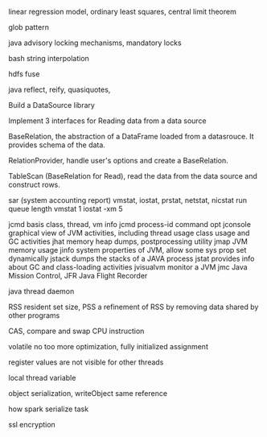 linear regression model, ordinary least squares, central limit theorem

glob pattern

java advisory locking mechanisms, mandatory locks

bash string interpolation

hdfs fuse

java reflect, reify, quasiquotes,

Build a DataSource library

Implement 3 interfaces for Reading data from a data source

 BaseRelation, the abstraction of a DataFrame loaded from a datasrouce. It 
 provides schema of the data.
 
 RelationProvider, handle user's options and create a BaseRelation.
 
 TableScan (BaseRelation for Read), read the data from the data source and 
 construct rows.

sar (system accounting report)
 vmstat, iostat, prstat, netstat, nicstat
 run queue length
 vmstat 1
 iostat -xm 5

jcmd basis class, thread, vm info
jcmd process-id command opt
jconsole graphical view of JVM activities, including thread usage class usage and GC activities
jhat memory heap dumps, postprocessing utility
jmap JVM memory usage
jinfo system properties of JVM, allow some sys prop set dynamically
jstack dumps the stacks of a JAVA process
jstat provides info about GC and class-loading activities
jvisualvm monitor a JVM
jmc Java Mission Control, JFR Java Flight Recorder

java thread daemon

RSS resident set size, PSS a refinement of RSS by removing data shared by other programs

CAS, compare and swap CPU instruction

volatile no too more optimization, fully initialized assignment

register values are not visible for other threads

local thread variable

object serialization, writeObject same reference

how spark serialize task

ssl encryption